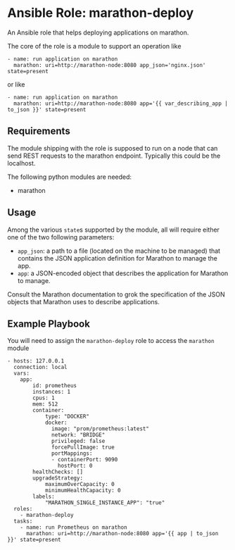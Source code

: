# Ansible Role: marathon-deploy

An Ansible role that helps deploying applications on marathon.

The core of the role is a module to support an operation like

    - name: run application on marathon
      marathon: uri=http://marathon-node:8080 app_json='nginx.json' state=present

or like

    - name: run application on marathon
      marathon: uri=http://marathon-node:8080 app='{{ var_describing_app | to_json }}' state=present

## Requirements

The module shipping with the role is supposed to run on a node that can send
REST requests to the marathon endpoint. Typically this could be the localhost.

The following python modules are needed:

* marathon

## Usage

Among the various `state`s supported by the module, all will require either one of the two
following parameters:

* `app_json`: a path to a file (located on the machine to be managed) that contains
  the JSON application definition for Marathon to manage the app.
* `app`: a JSON-encoded object that describes the application for Marathon to manage.

Consult the Marathon documentation to grok the specification of the JSON objects that
Marathon uses to describe applications.

## Example Playbook

You will need to assign the `marathon-deploy` role to access the `marathon` module

    - hosts: 127.0.0.1
      connection: local
      vars:
        app:
            id: prometheus
            instances: 1
            cpus: 1
            mem: 512
            container:
                type: "DOCKER"
                docker:
                  image: "prom/prometheus:latest"
                  network: "BRIDGE"
                  privileged: false
                  forcePullImage: true
                  portMappings:
                  - containerPort: 9090
                    hostPort: 0
            healthChecks: []
            upgradeStrategy:
                maximumOverCapacity: 0
                minimumHealthCapacity: 0
            labels:
                "MARATHON_SINGLE_INSTANCE_APP": "true"
      roles:
        - marathon-deploy
      tasks:
        - name: run Prometheus on marathon
          marathon: uri=http://marathon-node:8080 app='{{ app | to_json }}' state=present
